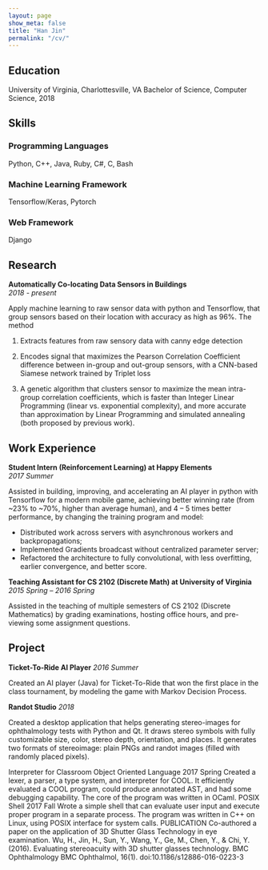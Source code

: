 ```yaml
---
layout: page
show_meta: false
title: "Han Jin"
permalink: "/cv/"
---
```


## Education

University of Virginia, Charlottesville, VA
Bachelor of Science, Computer Science, 2018

## Skills

### Programming Languages

Python, C++, Java, Ruby, C#, C, Bash

### Machine Learning Framework

Tensorflow/Keras, Pytorch

### Web Framework

Django

## Research

**Automatically Co-locating Data Sensors in Buildings**  
_2018 - present_

Apply machine learning to raw sensor data with python and Tensorflow, that group sensors
based on their location with accuracy as high as 96%. The method

1. Extracts features from raw sensory data with canny edge detection

2. Encodes signal that maximizes the Pearson Correlation Coefficient difference between
in-group and out-group sensors, with a CNN-based Siamese network trained by Triplet loss

3. A genetic algorithm that clusters sensor to maximize the mean intra-group correlation
coefficients, which is faster than Integer Linear Programming (linear vs. exponential
complexity), and more accurate than approximation by Linear Programming and simulated 
annealing (both proposed by previous work).

## Work Experience

**Student Intern (Reinforcement Learning) at Happy Elements**  
_2017 Summer_

Assisted in building, improving, and accelerating an AI player in python with Tensorflow
for a modern mobile game, achieving better winning rate (from ~23% to ~70%, higher than
average human), and 4 – 5 times better performance, by changing the training program and
model:

- Distributed work across servers with asynchronous workers and backpropagations;
- Implemented Gradients broadcast without centralized parameter server;
- Refactored the architecture to fully convolutional, with less overfitting, earlier
convergence, and better score.


**Teaching Assistant for CS 2102 (Discrete Math) at University of Virginia** 
_2015 Spring – 2016 Spring_

Assisted in the teaching of multiple semesters of CS 2102 (Discrete Mathematics) by
grading examinations, hosting office hours, and pre-viewing some assignment questions.

## Project

**Ticket-To-Ride AI Player**
_2016 Summer_

Created an AI player (Java) for Ticket-To-Ride that won the first place in the class 
tournament, by modeling the game with Markov Decision Process.

**Randot Studio**
_2018_

Created a desktop application that helps generating stereo-images for ophthalmology 
tests with Python and Qt. It draws stereo symbols with fully customizable size, color, 
stereo depth, orientation, and places. It generates two formats of stereoimage: plain 
PNGs and randot images (filled with randomly placed pixels).


Interpreter for Classroom Object Oriented Language 2017 Spring
Created a lexer, a parser, a type system, and interpreter for COOL. It efficiently evaluated a COOL program, could
produce annotated AST, and had some debugging capability. The core of the program was written in OCaml.
POSIX Shell 2017 Fall
Wrote a simple shell that can evaluate user input and execute proper program in a separate process. The program was
written in C++ on Linux, using POSIX interface for system calls.
PUBLICATION
Co-authored a paper on the application of 3D Shutter Glass Technology in eye examination.
Wu, H., Jin, H., Sun, Y., Wang, Y., Ge, M., Chen, Y., & Chi, Y. (2016). Evaluating stereoacuity with 3D shutter glasses
technology. BMC Ophthalmology BMC Ophthalmol, 16(1). doi:10.1186/s12886-016-0223-3
